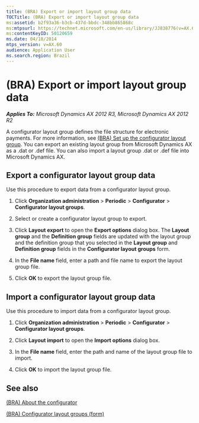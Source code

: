 ```yaml
---
title: (BRA) Export or import layout group data
TOCTitle: (BRA) Export or import layout group data
ms:assetid: b2f93a36-b3cb-437d-bbdc-348bb865868c
ms:mtpsurl: https://technet.microsoft.com/en-us/library/JJ838776(v=AX.60)
ms:contentKeyID: 50120659
ms.date: 04/18/2014
mtps_version: v=AX.60
audience: Application User
ms.search.region: Brazil
---
```


# (BRA) Export or import layout group data 


_**Applies To:** Microsoft Dynamics AX 2012 R3, Microsoft Dynamics AX 2012 R2_

A configurator layout group defines the file structure for electronic payments. For more information, see [(BRA) Set up the configurator layout group](bra-set-up-the-configurator-layout-group.md). You can export an existing layout group from Microsoft Dynamics AX as a .dat or .def file. You can also import a layout group .dat or .def file into Microsoft Dynamics AX.

## Export a configurator layout group data

Use this procedure to export data from a configurator layout group.

1.  Click **Organization administration** \> **Periodic** \> **Configurator** \> **Configurator layout groups**.

2.  Select or create a configurator layout group to export.

3.  Click **Layout export** to open the **Export options** dialog box. The **Layout group** and the **Definition group** fields are updated with the layout group and the definition group that you selected in the **Layout group** and **Definition group** fields in the **Configurator layout groups** form.

4.  In the **File name** field, enter a path and file name to export the layout group file.

5.  Click **OK** to export the layout group file.

## Import a configurator layout group data

Use this procedure to import data from a configurator layout group.

1.  Click **Organization administration** \> **Periodic** \> **Configurator** \> **Configurator layout groups**.

2.  Click **Layout import** to open the **Import options** dialog box.

3.  In the **File name** field, enter the path and name of the layout group file to import.

4.  Click **OK** to import the layout group file.

## See also

[(BRA) About the configurator](bra-about-the-configurator.md)

[(BRA) Configurator layout groups (form)](https://technet.microsoft.com/en-us/library/jj863736\(v=ax.60\))

  


